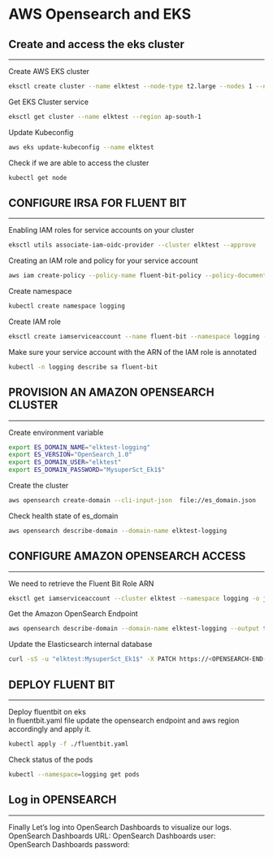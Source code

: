 # AWS Opensearch and EKS

## Create and access the eks cluster 
---
Create AWS EKS cluster 

```bash
eksctl create cluster --name elktest --node-type t2.large --nodes 1 --nodes-min 1 --nodes-max 2 --region us-east-1 --zones=us-east-1a,us-east-1b,us-east-1c  
```

Get EKS Cluster service  

```bash
eksctl get cluster --name elktest --region ap-south-1  
```

Update Kubeconfig  

```bash
aws eks update-kubeconfig --name elktest  
```

Check if we are able to access the cluster  

```bash
kubectl get node
```


## CONFIGURE IRSA FOR FLUENT BIT  
-----------------------------------  
Enabling IAM roles for service accounts on your cluster  
```bash
eksctl utils associate-iam-oidc-provider --cluster elktest --approve  
```

Creating an IAM role and policy for your service account  
```bash
aws iam create-policy --policy-name fluent-bit-policy --policy-document file://fluent-bit-policy.json
```  

Create namespace 
```bash
kubectl create namespace logging  
```

Create IAM role

```bash
eksctl create iamserviceaccount --name fluent-bit --namespace logging --cluster elktest --attach-policy-arn "arn:aws:iam::<AWS_ACCOUNT_ID>:policy/fluent-bit-policy" --approve --override-existing-serviceaccounts  
```

Make sure your service account with the ARN of the IAM role is annotated  
```bash
kubectl -n logging describe sa fluent-bit
```


## PROVISION AN AMAZON OPENSEARCH CLUSTER  
------------------------------------------  
Create environment variable 
```bash
export ES_DOMAIN_NAME="elktest-logging"  
export ES_VERSION="OpenSearch_1.0"  
export ES_DOMAIN_USER="elktest"  
export ES_DOMAIN_PASSWORD="MysuperSct_Ek1$"  

```

Create the cluster  
```bash
aws opensearch create-domain --cli-input-json  file://es_domain.json  
```

Check health state of es_domain  
```bash
aws opensearch describe-domain --domain-name elktest-logging  
```

## CONFIGURE AMAZON OPENSEARCH ACCESS  
----------------------------------------  
We need to retrieve the Fluent Bit Role ARN  
```bash
eksctl get iamserviceaccount --cluster elktest --namespace logging -o json  
```

Get the Amazon OpenSearch Endpoint  
```bash
aws opensearch describe-domain --domain-name elktest-logging --output text --query "DomainStatus.Endpoint"  
```

Update the Elasticsearch internal database  
```bash
curl -sS -u "elktest:MysuperSct_Ek1$" -X PATCH https://<OPENSEARCH-END-POINT-FROPM-ABOVE-COMMAND> -H 'Content-Type: application/json' -d '[{"op": "add", "path": "/backend_roles", "value": ["'<FLUENT-BIT-ROLE-ARN>'"]}]'  
```

## DEPLOY FLUENT BIT  
----------------------  
Deploy fluentbit on eks  
In fluentbit.yaml file update the opensearch endpoint and aws region accordingly and apply it.  
```bash
kubectl apply -f ./fluentbit.yaml  
```

Check status of the pods  
```bash
kubectl --namespace=logging get pods  
```


## Log in OPENSEARCH  
---------------------  
Finally Let’s log into OpenSearch Dashboards to visualize our logs.  
OpenSearch Dashboards URL: <GET THIS LINK FROM AWS CONSOLE>
OpenSearch Dashboards user: <YOUR USER ACCORDINGLY>  
OpenSearch Dashboards password: <YOUR PASSWORD ACCORDINGLY>
